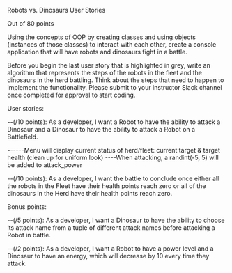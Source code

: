Robots vs. Dinosaurs User Stories

Out of 80 points

Using the concepts of OOP by creating classes and using objects (instances of those classes) to interact with each other, create a console application that will have robots and dinosaurs fight in a battle.

Before you begin the last user story that is highlighted in grey, write an algorithm that represents the steps of the robots in the fleet and the dinosaurs in the herd battling. Think about the steps that need to happen to implement the functionality. Please submit to your instructor Slack channel once completed for approval to start coding.

User stories:

<!-- --(/5 points): As a developer, I want to make at least 7 commits with good, descriptive messages. -->

<!-- --(/5 points): As a developer, I want to make a class for each of the following: Robot, Dinosaur, Fleet, Herd, Weapon, Battlefield. -->

<!-- --(/10 points): As a developer, I want a Robot to have a name, health, and a Weapon (this needs to be its own class and object) with a name (i.e. sword) and attack power. -->

<!-- --(/10 points): As a developer, I want a Dinosaur to have a name, health, and attack power. -->

<!-- --(/10 points): As a developer, I want to instantiate three Robot objects and three Dinosaur objects and assign the appropriate values to all the objects. -->

<!-- --(/10 points): As a developer, I want the created Robot objects to be stored in a Fleet and the created Dinosaur objects to be stored in a Herd (the Fleet and Herd must use a List to store the objects). -->

--(/10 points): As a developer, I want a Robot to have the ability to attack a Dinosaur and a Dinosaur to have the ability to attack a Robot on a Battlefield.

<!-- ----Upon player's turn, a menu will allow player to select targets, engage or surrender -->

------Menu will display current status of herd/fleet: current target & target health (clean up for uniform look)
----When attacking, a randint(-5, 5) will be added to attack_power

<!-- --(/10 points): As a developer, I want a Robot/Dinosaur to lose health points (loss based on attack power) when another Robot/Dinosaur successfully attacks it. -->

--(/10 points): As a developer, I want the battle to conclude once either all the robots in the Fleet have their health points reach zero or all of the dinosaurs in the Herd have their health points reach zero.

Bonus points:

<!-- --(/5 points): As a developer, I want a Robot to have the ability to choose from a List of different weapons that will be then assigned as its own weapon. -->

--(/5 points): As a developer, I want a Dinosaur to have the ability to choose its attack name from a tuple of different attack names before attacking a Robot in battle.

--(/2 points): As a developer, I want a Robot to have a power level and a Dinosaur to have an energy, which will decrease by 10 every time they attack.
